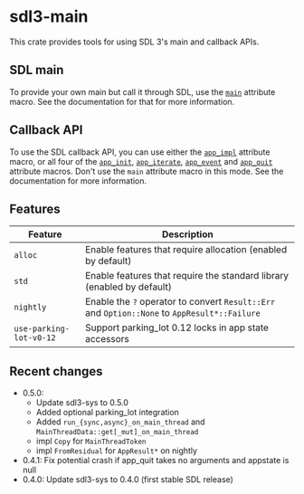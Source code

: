 # sdl3-main

This crate provides tools for using SDL 3's main and callback APIs.

## SDL main

To provide your own main but call it through SDL, use the [`main`] attribute macro.
See the documentation for that for more information.

## Callback API

To use the SDL callback API, you can use either the [`app_impl`] attribute macro,
or all four of the [`app_init`], [`app_iterate`], [`app_event`] and [`app_quit`]
attribute macros. Don't use the `main` attribute macro in this mode.
See the documentation for more information.

## Features
| Feature                 | Description |
| ----------------------- | ----------- |
| `alloc`                 | Enable features that require allocation (enabled by default) |
| `std`                   | Enable features that require the standard library (enabled by default) |
| `nightly`               | Enable the `?` operator to convert `Result::Err` and `Option::None` to `AppResult*::Failure` |
| `use-parking-lot-v0-12` | Support parking_lot 0.12 locks in app state accessors |

## Recent changes

- 0.5.0:
  - Update sdl3-sys to 0.5.0
  - Added optional parking_lot integration
  - Added `run_{sync,async}_on_main_thread` and `MainThreadData::get[_mut]_on_main_thread`
  - impl `Copy` for `MainThreadToken`
  - impl `FromResidual` for `AppResult*` on nightly
- 0.4.1: Fix potential crash if app_quit takes no arguments and appstate is null
- 0.4.0: Update sdl3-sys to 0.4.0 (first stable SDL release)

[`main`]: <https://docs.rs/sdl3-main/0.5.0/sdl3_main/attr.main.html>
[`app_impl`]: <https://docs.rs/sdl3-main/0.5.0/sdl3_main/attr.app_impl.html>
[`app_init`]: <https://docs.rs/sdl3-main/0.5.0/sdl3_main/attr.app_init.html>
[`app_iterate`]: <https://docs.rs/sdl3-main/0.5.0/sdl3_main/attr.app_impl.html>
[`app_event`]: <https://docs.rs/sdl3-main/0.5.0/sdl3_main/attr.app_event.html>
[`app_quit`]: <https://docs.rs/sdl3-main/0.5.0/sdl3_main/attr.app_quit.html>
